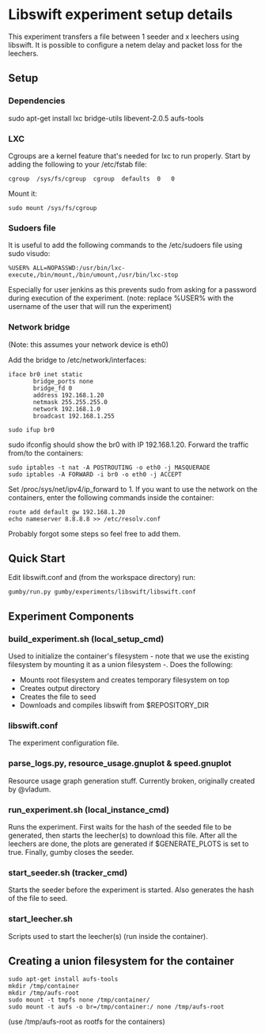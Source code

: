 Libswift experiment setup details
=================================

This experiment transfers a file between 1 seeder and x leechers using libswift. It is possible to configure a netem
delay and packet loss for the leechers.

## Setup ##

### Dependencies ###

sudo apt-get install lxc bridge-utils libevent-2.0.5 aufs-tools

### LXC ###

Cgroups are a kernel feature that's needed for lxc to run properly. Start by adding the following to your /etc/fstab file:

```
cgroup  /sys/fs/cgroup  cgroup  defaults  0   0
```

Mount it:

```
sudo mount /sys/fs/cgroup
```

### Sudoers file ###
It is useful to add the following commands to the /etc/sudoers file using sudo visudo:

```
%USER% ALL=NOPASSWD:/usr/bin/lxc-execute,/bin/mount,/bin/umount,/usr/bin/lxc-stop
```

Especially for user jenkins as this prevents sudo from asking for a password during execution of the experiment. 
(note: replace %USER% with the username of the user that will run the experiment)

### Network bridge ###

(Note: this assumes your network device is eth0)

Add the bridge to /etc/network/interfaces:

```
iface br0 inet static
       bridge_ports none
       bridge_fd 0
       address 192.168.1.20
       netmask 255.255.255.0
       network 192.168.1.0
       broadcast 192.168.1.255
```

```
sudo ifup br0
```

sudo ifconfig should show the br0 with IP 192.168.1.20.
Forward the traffic from/to the containers:

```
sudo iptables -t nat -A POSTROUTING -o eth0 -j MASQUERADE
sudo iptables -A FORWARD -i br0 -o eth0 -j ACCEPT
```

Set /proc/sys/net/ipv4/ip_forward to 1. If you want to use the network on the containers, enter the following commands inside the container:

```
route add default gw 192.168.1.20
echo nameserver 8.8.8.8 >> /etc/resolv.conf
```

Probably forgot some steps so feel free to add them.

## Quick Start ##

Edit libswift.conf and (from the workspace directory) run:

```
gumby/run.py gumby/experiments/libswift/libswift.conf
```

## Experiment Components ##

### build_experiment.sh (local_setup_cmd) ###

Used to initialize the container's filesystem - note that we use the existing filesystem by mounting it as a union
filesystem -. Does the following:
- Mounts root filesystem and creates temporary filesystem on top
- Creates output directory
- Creates the file to seed 
- Downloads and compiles libswift from $REPOSITORY_DIR 

### libswift.conf ###

The experiment configuration file.

### parse_logs.py, resource_usage.gnuplot & speed.gnuplot ###

Resource usage graph generation stuff. Currently broken, originally created by @vladum.

### run_experiment.sh (local_instance_cmd) ###
Runs the experiment. First waits for the hash of the seeded file to be generated, then starts the leecher(s) to download
this file. After all the leechers are done, the plots are generated if $GENERATE_PLOTS is set to true. Finally, gumby 
closes the seeder.

### start_seeder.sh (tracker_cmd) ###
Starts the seeder before the experiment is started. Also generates the hash of the file to seed.

### start_leecher.sh  ###
Scripts used to start the leecher(s) (run inside the container).


## Creating a union filesystem for the container ##

```
sudo apt-get install aufs-tools
mkdir /tmp/container
mkdir /tmp/aufs-root
sudo mount -t tmpfs none /tmp/container/
sudo mount -t aufs -o br=/tmp/container:/ none /tmp/aufs-root
```

(use /tmp/aufs-root as rootfs for the containers)